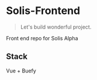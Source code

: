 # Solis-Frontend

> Let's build wonderful project.

Front end repo for Solis Alpha

## Stack

Vue + Buefy
